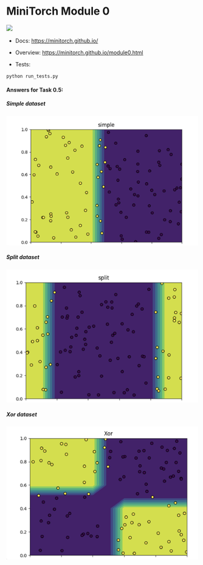 # MiniTorch Module 0  

<img src="https://minitorch.github.io/_images/match.png" width="100px">

* Docs: https://minitorch.github.io/

* Overview: https://minitorch.github.io/module0.html

* Tests:

```
python run_tests.py
```

#### Answers for Task 0.5:

##### Simple dataset
![Simple dataset](images/simple.png)

##### Split dataset
![Split dataset](images/split.png)

##### Xor dataset
![Xor](images/xor.png)
